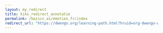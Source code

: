 ```yaml
---
layout: my_redirect
title: kiks_redirect_annotatie
permalink: /basics_ai/emoties_fr/index
redirect_url: "https://dwengo.org/learning-path.html?hruid=org-dwengo-waisda-beelden-emoties-herkennen&language=fr&te=true&source_page=%2Fbasics_ai%2F&source_title=%20wAIsda?#org-dwengo-waisda-beelden-emoties-herkennen-intro;nl;1"
---
```

